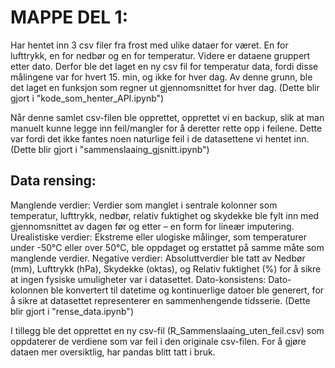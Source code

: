 # MAPPE DEL 1:

Har hentet inn 3 csv filer fra frost med ulike dataer for været. En for lufttrykk, en for nedbør og en for temperatur. 
Videre er dataene gruppert etter dato. Derfor ble det laget en ny csv fil for temperatur data, fordi disse målingene
var for hvert 15. min, og ikke for hver dag. Av denne grunn, ble det laget en funksjon som regner ut gjennomsnittet for hver dag. 
(Dette blir gjort i "kode_som_henter_API.ipynb")

Når denne samlet csv-filen ble opprettet, opprettet vi en backup, slik at man manuelt kunne legge inn feil/mangler for å
deretter rette opp i feilene. Dette var fordi det ikke fantes noen naturlige feil i de datasettene vi hentet inn. 
(Dette blir gjort i "sammenslaaing_gjsnitt.ipynb")

## Data rensing:
Manglende verdier: Verdier som manglet i sentrale kolonner som temperatur, lufttrykk, nedbør, relativ fuktighet og skydekke ble fylt inn med gjennomsnittet av dagen før og etter – en form for lineær imputering.
Urealistiske verdier: Ekstreme eller ulogiske målinger, som temperaturer under -50°C eller over 50°C, ble oppdaget og erstattet på samme måte som manglende verdier.
Negative verdier: Absoluttverdier ble tatt av Nedbør (mm), Lufttrykk (hPa), Skydekke (oktas), og Relativ fuktighet (%) for å sikre at ingen fysiske umuligheter var i datasettet.
Dato-konsistens: Dato-kolonnen ble konvertert til datetime og kontinuerlige datoer ble generert, for å sikre at datasettet representerer en sammenhengende tidsserie.
(Dette blir gjort i "rense_data.ipynb")

I tillegg ble det opprettet en ny csv-fil (R_Sammenslaaing_uten_feil.csv) som oppdaterer de verdiene som var feil i den originale csv-filen. For å gjøre dataen mer oversiktlig, har pandas blitt tatt i bruk. 